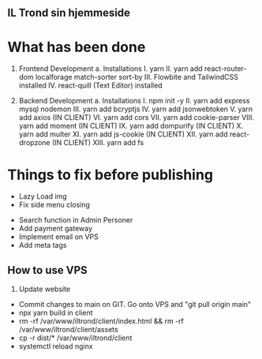 ## IL Trond sin hjemmeside

# What has been done
1. Frontend Development
    a. Installations
        I. yarn
        II. yarn add react-router-dom localforage match-sorter sort-by
        III. Flowbite and TailwindCSS installed
        IV. react-quill (Text Editor) installed

2. Backend Development
    a. Installations
        I. npm init -y
        II. yarn add express mysql nodemon
        III. yarn add bcryptjs
        IV. yarn add jsonwebtoken
        V. yarn add axios (IN CLIENT)
        VI. yarn add cors
        VII. yarn add cookie-parser
        VIII. yarn add moment (IN CLIENT)
        IX. yarn add dompurify (IN CLIENT)
        X. yarn add multer
        XI. yarn add js-cookie (IN CLIENT)
        XII. yarn add react-dropzone (IN CLIENT)
        XIII. yarn add fs

# Things to fix before publishing
- Lazy Load img
- Fix side menu closing
<!-- - Upload files in Nyheter -->
<!-- - "Are you sure you want to delete" modula -->
<!-- - Fix auto logout -->
<!-- - File upload before published pages -->
<!-- - Admin page "Drag and Drop" shown when clicked edit -->
- Search function in Admin Personer
- Add payment gateway
- Implement email on VPS
- Add meta tags


## How to use VPS
1. Update website
- Commit changes to main on GIT. Go onto VPS and "git pull origin main"
- npx yarn build in client
- rm -rf /var/www/iltrond/client/index.html && rm -rf /var/www/iltrond/client/assets
- cp -r dist/* /var/www/iltrond/client
- systemctl reload nginx